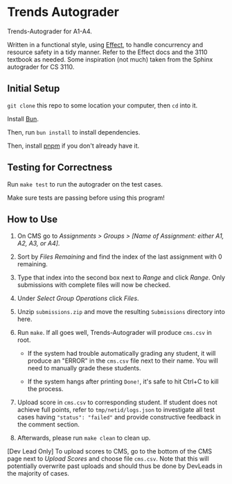 # Trends Autograder

Trends-Autograder for A1-A4.

Written in a functional style, using [Effect](https://effect.website/), to handle concurrency and resource safety in a tidy manner. Refer to the Effect docs and the 3110 textbook as needed. Some inspiration (not much) taken from the Sphinx autograder for CS 3110.

## Initial Setup

`git clone` this repo to some location your computer, then `cd` into it.

Install [Bun](https://bun.sh/).

Then, run `bun install` to install dependencies.

Then, install [pnpm](https://pnpm.io/) if you don't already have it.

## Testing for Correctness

Run `make test` to run the autograder on the test cases.

Make sure tests are passing before using this program!

## How to Use

1. On CMS go to _Assignments > Groups > [Name of Assignment: either A1, A2, A3, or A4]_.

2. Sort by _Files Remaining_ and find the index of the last assignment with 0 remaining.

3. Type that index into the second box next to _Range_ and click _Range_. Only submissions with complete files will now be checked.

4. Under _Select Group Operations_ click _Files_.

5. Unzip `submissions.zip` and move the resulting `Submissions` directory into here.

6. Run `make`. If all goes well, Trends-Autograder will produce `cms.csv` in root.

    - If the system had trouble automatically grading any student, it will produce an "ERROR" in the `cms.csv` file next to their name. You will need to manually grade these students.

    - If the system hangs after printing `Done!`, it's safe to hit Ctrl+C to kill the process.

7. Upload score in `cms.csv` to corresponding student. If student does not achieve full points, refer to `tmp/netid/logs.json` to investigate all test cases having `"status": "failed"` and provide constructive feedback in the comment section.

8. Afterwards, please run `make clean` to clean up.

[Dev Lead Only] To upload scores to CMS, go to the bottom of the CMS page next to _Upload Scores_ and choose file `cms.csv`. Note that this will potentially overwrite past uploads and should thus be done by DevLeads in the majority of cases.
